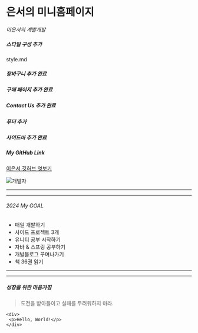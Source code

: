 # 은서의 미니홈페이지
*이은서의 계발개발*


##### 스타일 구성 추가
style.md 


##### 장바구니 추가 완료

##### 구매 페이지 추가 완료

##### Contact Us 추가 완료

##### 푸터 추가

##### 사이드바 추가 완료


##### My GitHub Link

[이은서 깃허브 엿보기](https://github.com/str-leshs)


![개발자](https://avatars.githubusercontent.com/u/125110572?v=4g)

---
---
###### 2024 My GOAL
- 매일 개발하기
- 사이드 프로젝트 3개
- 유니티 공부 시작하기
- 자바 & 스프링 공부하기
- 개발블로그 꾸며나가기
- 책 36권 읽기

---
---

##### 성장을 위한 마음가짐
> 도전을 받아들이고 실패를 두려워하지 마라.

```
<div>
 <p>Hello, World!</p>
</div>

```